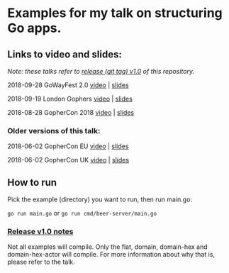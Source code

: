 # Examples for my talk on structuring Go apps.

## Links to video and slides:

_Note: these talks refer to [release (git tag) v1.0](https://github.com/katzien/go-structure-examples/releases/tag/v.10) of this repository._

2018-09-28 GoWayFest 2.0 [video](https://www.youtube.com/watch?v=Qtk9FFOoT5M&t=11s) | [slides](https://github.com/katzien/talks/blob/master/how-do-you-structure-your-apps/gowayfest2.0-2018-09-28/slides.pdf)

2018-09-19 London Gophers [video](https://www.youtube.com/watch?v=B5oQnECDJ8g) | [slides](https://github.com/katzien/talks/blob/master/how-do-you-structure-your-apps/londongophers-2018-09-19/slides.pdf)

2018-08-28 GopherCon 2018 [video](https://www.youtube.com/watch?v=oL6JBUk6tj0&t=245s) | [slides](https://github.com/katzien/talks/blob/master/how-do-you-structure-your-apps/gophercondenver-2018-08-28/slides.pdf)

### Older versions of this talk:

2018-06-02 GopherCon EU [video](https://www.youtube.com/watch?v=IjnfmYuFZss) | [slides](https://github.com/katzien/talks/blob/master/how-do-you-structure-your-apps/gopherconiceland-2018-06-02/slides.pdf)

2018-06-02 GopherCon UK [video](https://www.youtube.com/watch?v=VQym87o91f8&t=481s) | [slides](https://github.com/katzien/talks/blob/master/how-do-you-structure-your-apps/gopherconuk-2018-08-03/slides.pdf)

## How to run

Pick the example (directory) you want to run, then run main.go:

`go run main.go` or `go run cmd/beer-server/main.go`

### [Release v1.0 notes]((https://github.com/katzien/go-structure-examples/releases/tag/v.10))
Not all examples will compile. Only the flat, domain, domain-hex and domain-hex-actor will compile.
For more information about why that is, please refer to the talk.
